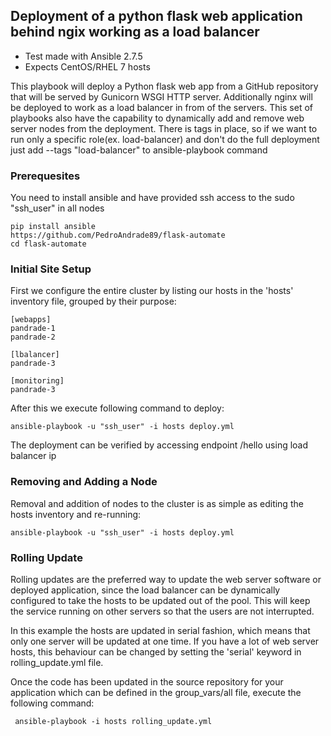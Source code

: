 Deployment of a python flask web application behind ngix working as a load balancer
-----------------------------------------------------------------------------

- Test made with Ansible 2.7.5
- Expects CentOS/RHEL 7 hosts

This playbook will deploy a Python flask web app from a GitHub repository that will be served by Gunicorn WSGI HTTP server.
Additionally nginx will be deployed to work as a load balancer in from of the servers. This set of playbooks also have the capability to dynamically add and remove web server nodes from the deployment.
There is tags in place, so if we want to run only a specific role(ex. load-balancer) and don't do the full deployment just add --tags "load-balancer" to ansible-playbook command

### Prerequesites

You need to install ansible and have provided ssh access to the sudo "ssh_user" in all nodes

```
pip install ansible
https://github.com/PedroAndrade89/flask-automate
cd flask-automate
```

### Initial Site Setup

First we configure the entire cluster by listing our hosts in the 'hosts'
inventory file, grouped by their purpose:

```
[webapps]
pandrade-1
pandrade-2

[lbalancer]
pandrade-3

[monitoring]
pandrade-3
```

After this we execute following command to deploy:

```
ansible-playbook -u "ssh_user" -i hosts deploy.yml
```

The deployment can be verified by accessing endpoint /hello using load balancer ip 

### Removing and Adding a Node

Removal and addition of nodes to the cluster is as simple as editing the hosts inventory and re-running:

    ansible-playbook -u "ssh_user" -i hosts deploy.yml



### Rolling Update

Rolling updates are the preferred way to update the web server software or deployed application, since the load balancer can be dynamically configured to take the hosts to be updated out of the pool. This will keep the service running on other servers so that the users are not interrupted.

In this example the hosts are updated in serial fashion, which means that only one server will be updated at one time. If you have a lot of web server hosts, this behaviour can be changed by setting the 'serial' keyword in rolling_update.yml file.

Once the code has been updated in the source repository for your application which can be defined in the group_vars/all file, execute the following command:
```
 ansible-playbook -i hosts rolling_update.yml
```














